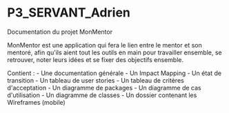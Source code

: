 # P3_SERVANT_Adrien
Documentation du projet MonMentor

MonMentor est une application qui fera le lien entre le mentor et son mentoré, afin qu'ils aient tout les outils en main pour travailler ensemble, se retrouver, noter leurs idées et se fixer des objectifs ensemble.

Contient : 
    - Une documentation générale
    - Un Impact Mapping
    - Un état de transition
    - Un tableau de user stories
    - Un tableau de critères d'acceptation
    - Un diagramme de packages
    - Un diagramme de cas d'utilisation
    - Un diagramme de classes
    - Un dossier contenant les Wireframes (mobile)

